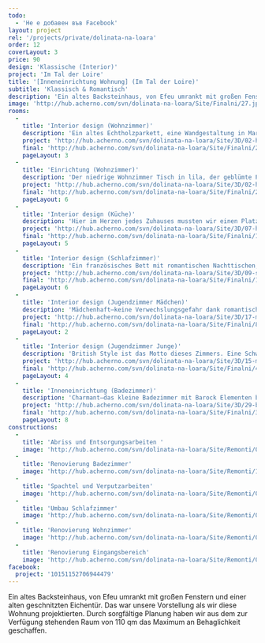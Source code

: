 ```yaml
---
todo: 
  - 'Не е добавен във Facebook'
layout: project
rel: '/projects/private/dolinata-na-loara'
order: 12
coverLayout: 3
price: 90
design: 'Klassische (Interior)'
project: 'Im Tal der Loire'
title: '[Inneneinrichtung Wohnung] (Im Tal der Loire)'
subtitle: 'Klassisch & Romantisch'
description: 'Ein altes Backsteinhaus, von Efeu umrankt mit großen Fenstern und einer alten geschnitzten Eichentür. Das war unsere Vorstellung als wir diese Wohnung projektierten.'
image: 'http://hub.acherno.com/svn/dolinata-na-loara/Site/Finalni/27.jpg'
rooms:
  -
    title: 'Interior design (Wohnzimmer)'
    description: 'Ein altes Echtholzparkett, eine Wandgestaltung in Marmor Optik, dekorative Profile und viele verspielte Details geben diesem Arrangements eine heimelige Note.'
    project: 'http://hub.acherno.com/svn/dolinata-na-loara/Site/3D/02-h_f.jpg'
    final: 'http://hub.acherno.com/svn/dolinata-na-loara/Site/Finalni/29.jpg'
    pageLayout: 3
  -    
    title: 'Einrichtung (Wohnzimmer)'
    description: 'Der niedrige Wohnzimmer Tisch in lila, der geblümte Polstersessel und die kleinen Dekokissen mit ihrem fröhlichen Rosendessin, laden dich zu einem Tee aus edlem Porzellan ein und lassen dich entspannt das Rundherum vergessen.'
    project: 'http://hub.acherno.com/svn/dolinata-na-loara/Site/3D/02-h_f.jpg'
    final: 'http://hub.acherno.com/svn/dolinata-na-loara/Site/Finalni/28.jpg'
    pageLayout: 6
  -
    title: 'Interior design (Küche)'
    description: 'Hier im Herzen jedes Zuhauses mussten wir einen Platz für alles Notwendige finden. Hier, wo die Familienabendessen zubereitet, wo jeden Abend Geschichten erzählt werden und wo an Festen die ganze Familie Beisammen ist.  Hier, wo das Schöne auch praktisch sein muss, wo die Naturstein-Arbeitsplatte schöne Details offenbart und die Tischplatte aus einem angenehmen Massivholz ist.'
    project: 'http://hub.acherno.com/svn/dolinata-na-loara/Site/3D/07-h_f.jpg'
    final: 'http://hub.acherno.com/svn/dolinata-na-loara/Site/Finalni/19.jpg'
    pageLayout: 5
  -
    title: 'Interior design (Schlafzimmer)'
    description: 'Ein französisches Bett mit romantischen Nachttischen, dezente Wandfarbe in Wischtechnik, imposante Vorhänge und ein Kronleuchter. Zusammen mit dem passenden Sekretär und den alten schwarz-weiß Fotografien entsteht ein stimmiges Schlafzimmerkonzept.'
    project: 'http://hub.acherno.com/svn/dolinata-na-loara/Site/3D/09-s_f.jpg'
    final: 'http://hub.acherno.com/svn/dolinata-na-loara/Site/Finalni/12.jpg'
    pageLayout: 6
  -
    title: 'Interior design (Jugendzimmer Mädchen)'
    description: 'Mädchenhaft–keine Verwechslungsgefahr dank romantischen rosa Vorhänge und einem weißen französischen Bett. Eine Steinwand setzt einen Kontrast zu dem kindlich verspielten lila Hintergrund.'
    project: 'http://hub.acherno.com/svn/dolinata-na-loara/Site/3D/17-m2_f.jpg'
    final: 'http://hub.acherno.com/svn/dolinata-na-loara/Site/Finalni/8.jpg'
    pageLayout: 2
  -
    title: 'Interior design (Jugendzimmer Junge)'
    description: 'British Style ist das Motto dieses Zimmers. Eine Schwarz-weiße Fototapete in Comic Style, ein Teppich mit dem Union Jack und ein Sitzsack in XXL machen dieses Teenagerzimmer einzigartig! Ein Mix aus Spannung, Individualität und Verspieltheit–eine Beschreibung die zu jedem Teenager passt.'
    project: 'http://hub.acherno.com/svn/dolinata-na-loara/Site/3D/15-m1_f.jpg'
    final: 'http://hub.acherno.com/svn/dolinata-na-loara/Site/Finalni/4.jpg'
    pageLayout: 4
  - 
    title: 'Inneneinrichtung (Badezimmer)'
    description: 'Charmant–das kleine Badezimmer mit Barock Elementen bietet einen hohen Wohlfühlfaktor. Florale Fließen und Familienfotos geben dem Raum eine persönliche Note.'
    project: 'http://hub.acherno.com/svn/dolinata-na-loara/Site/3D/29-b_f.jpg'
    final: 'http://hub.acherno.com/svn/dolinata-na-loara/Site/Finalni/33.jpg'
    pageLayout: 8
constructions:
  -
    title: 'Abriss und Entsorgungsarbeiten '
    image: 'http://hub.acherno.com/svn/dolinata-na-loara/Site/Remonti/01-r.JPG'
  -
    title: 'Renovierung Badezimmer'
    image: 'http://hub.acherno.com/svn/dolinata-na-loara/Site/Remonti/12-r.JPG'
  -
    title: 'Spachtel und Verputzarbeiten'
    image: 'http://hub.acherno.com/svn/dolinata-na-loara/Site/Remonti/09-r.JPG'
  -
    title: 'Umbau Schlafzimmer'
    image: 'http://hub.acherno.com/svn/dolinata-na-loara/Site/Remonti/05-r.JPG'
  -
    title: 'Renovierung Wohnzimmer'
    image: 'http://hub.acherno.com/svn/dolinata-na-loara/Site/Remonti/03-r.JPG'
  - 
    title: 'Renovierung Eingangsbereich'
    image: 'http://hub.acherno.com/svn/dolinata-na-loara/Site/Remonti/06-r.JPG'
facebook:
  project: '10151152706944479'
---
```

Ein altes Backsteinhaus, von Efeu umrankt mit großen Fenstern und einer alten geschnitzten Eichentür. Das war unsere Vorstellung als wir diese Wohnung projektierten. 
Durch sorgfältige Planung haben wir aus dem zur Verfügung stehenden Raum von 110 qm das Maximum an Behaglichkeit geschaffen.